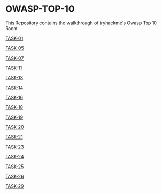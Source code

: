 # OWASP-TOP-10
This Repository contains the walkthrough of tryhackme's Owasp Top 10 Room.

[TASK-01](https://github.com/effaaykhan/OWASP-TOP-10/blob/main/Task-1%3A%20Introduction)


[TASK-05](https://github.com/effaaykhan/OWASP-TOP-10/blob/main/Task-5%20COMMAND%20INJECTION)


[TASK-07](https://github.com/effaaykhan/OWASP-TOP-10/blob/main/TASK-7%3A%20Broken%20Authentication)


[TASK-11](https://github.com/effaaykhan/OWASP-TOP-10/blob/main/Task-11%3A%20Sensitive%20Data%20Exposure)


[TASK-13](https://github.com/effaaykhan/OWASP-TOP-10/blob/main/Task-13%3A%20XML%20Entity)


[TASK-14](https://github.com/effaaykhan/OWASP-TOP-10/blob/main/Task-14%3A%20XML%20External%20Entity%20-%20DTD)


[TASK-16](https://github.com/effaaykhan/OWASP-TOP-10-Tryhackme-/blob/main/Task-16%3A%20XML%20External%20Entity%20-%20Exploiting)


[TASK-18](https://github.com/effaaykhan/OWASP-TOP-10-Tryhackme-/blob/main/Task-18%3A%20Broken%20Access%20Control%20(IDOR%20Challenge))


[TASK-19](https://github.com/effaaykhan/OWASP-TOP-10-Tryhackme-/blob/main/Task-19%3A%20Security%20Misconfiguration)


[TASK-20](https://github.com/effaaykhan/OWASP-TOP-10-Tryhackme-/blob/main/Task-20%3A%20Cross-Site%20Scripting)


[TASK-21](https://github.com/effaaykhan/OWASP-TOP-10-Tryhackme-/blob/main/Task-21%3A%20Insecure%20Deserialization)


[TASK-23](https://github.com/effaaykhan/OWASP-TOP-10-Tryhackme-/blob/main/Task-23%3A%20Insecure%20Deserialization%20-%20Deserialization)


[TASK-24](https://github.com/effaaykhan/OWASP-TOP-10-Tryhackme-/blob/main/Task-24%3A%20Insecure%20Deserialization%20-%20Cookies)


[TASK-25](https://github.com/effaaykhan/OWASP-TOP-10-Tryhackme-/blob/main/Task-25%3A%20Insecure%20Deserialization%20-%20Cookies%20Practical)


[TASK-26](https://github.com/effaaykhan/OWASP-TOP-10-Tryhackme-/blob/main/Task-26%3A%20Insecure%20Deserialization%20-%20Code%20Execution)


[TASK-29](https://github.com/effaaykhan/OWASP-TOP-10-Tryhackme-/blob/main/Task-29%3A%20Components%20With%20Known%20Vulnerabilities%20-%20Lab)



